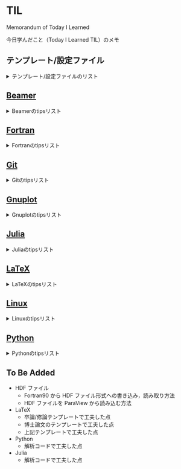 # TIL

Memorandum of Today I Learned

今日学んだこと（Today I Learned TIL）のメモ

## テンプレート/設定ファイル

<details>
<summary>テンプレート/設定ファイルのリスト</summary>

Gist で管理している各種設定ファイルやテンプレートのリンクをまとめる．

- [LaTeX template](https://gist.github.com/ryo-ARAKI/9aa9ce4f0fab42a758e1370ad1eb4487)
  - LaTeX のテンプレート
  - [latex_template.tex](https://gist.github.com/ryo-ARAKI/9aa9ce4f0fab42a758e1370ad1eb4487#file-latex_template-tex) ：和文のテンプレート
  - [beamer_template.tex](https://gist.github.com/ryo-ARAKI/9aa9ce4f0fab42a758e1370ad1eb4487#file-beamer_template-tex) ：スライドのテンプレート
  - [beamer_template_poster.tex](https://gist.github.com/ryo-ARAKI/9aa9ce4f0fab42a758e1370ad1eb4487#file-beamer_template_poster-tex) ：ポスターのテンプレート
  - [beamer_template_flash_talk.tex](https://gist.github.com/ryo-ARAKI/9aa9ce4f0fab42a758e1370ad1eb4487#file-beamer_template_flash_talk-tex) ：フラッシュトークのテンプレート
  - [hypersetup.tex](https://gist.github.com/ryo-ARAKI/9aa9ce4f0fab42a758e1370ad1eb4487#file-hypersetup-tex) ：`hyperref` パッケージの設定コマンド
  - [revtex_preamble.tex](https://gist.github.com/ryo-ARAKI/9aa9ce4f0fab42a758e1370ad1eb4487#file-revtex_preamble-tex) ：REVTeX のプリアンブルに追加するコマンド群
  - [standalone_figure.tex](https://gist.github.com/ryo-ARAKI/9aa9ce4f0fab42a758e1370ad1eb4487#file-standalone_figure-tex) ：TikZ を用いたスタンドアロン図のテンプレート
- [config.fish](https://gist.github.com/ryo-ARAKI/9d5e85d7be10863d515850b2ce2182e3)
  - [fish shell](https://fishshell.com/) の設定ファイル
- [LaTeX `.sty`](https://gist.github.com/ryo-ARAKI/c4f55e2c4c57a5997700160cc6ea55df)
  - LaTeX の設定ファイル
  - [mystyle.sty](https://gist.github.com/ryo-ARAKI/c4f55e2c4c57a5997700160cc6ea55df#file-mystyle-sty)
  - [mystyle_jpn.sty](https://gist.github.com/ryo-ARAKI/c4f55e2c4c57a5997700160cc6ea55df#file-mystyle_jpn-sty) ：和文用設定ファイル
  - [mystyle_beamer.sty](https://gist.github.com/ryo-ARAKI/c4f55e2c4c57a5997700160cc6ea55df#file-mystyle_beamer-sty) ：Beamer 用設定ファイル
  - [mystyle_beamer_jpn.sty](https://gist.github.com/ryo-ARAKI/c4f55e2c4c57a5997700160cc6ea55df#file-mystyle_beamer_jpn-sty) ：和文 Beamer 用設定ファイル
- [.screenrc](https://gist.github.com/ryo-ARAKI/07923755368e1f4ee0f67778a1cf2bca)
  - ターミナルエミュレーションソフトである screen の設定ファイル
- [starship.toml](https://gist.github.com/ryo-ARAKI/48a11585299f9032fa4bda60c9bba593)
  - ターミナルのプロンプトを装飾してくれる [Starship](https://starship.rs/) の設定ファイル
- [config](https://gist.github.com/ryo-ARAKI/f4031daf4d4c388838b123705aee8893)
  - ターミナルエミュレータである [Terminator](https://gnome-terminator.org/) の設定ファイル
- [.vimrc](https://gist.github.com/ryo-ARAKI/a9e64763c1f7d6eb1e210cb13388fd43)
  - vim の設定ファイル
- [.xbindkeysrc](https://gist.github.com/ryo-ARAKI/b17adac7419087a8ae821ebd1b30cd81)
  - 多ボタンマウスの Linux 用設定ファイル
  - Logitech MX Master 2S

</details>

## [Beamer](https://github.com/ryo-ARAKI/TIL/tree/master/beamer)

<details>
<summary>Beamerのtipsリスト</summary>

- [animation_itemize.md](https://github.com/ryo-ARAKI/TIL/blob/master/beamer/animation_itemize.md)
  - `itemize` 環境にアニメーションをつける
- [animation_on_handout.md](https://github.com/ryo-ARAKI/TIL/blob/master/beamer/animation_on_handout.md)
  - アニメーションを handout に反映する
- [customise_toc.md](https://github.com/ryo-ARAKI/TIL/blob/master/beamer/customise_toc.md)
  - 目次の表示を制御する
- [temporarily_different_bullet_for_itemize.md](https://github.com/ryo-ARAKI/TIL/blob/master/beamer/temporarily_different_bullet_for_itemize.md)
  - `itemize` 環境中で一部だけ異なる bullet を使う

</details>

## [Fortran](https://github.com/ryo-ARAKI/TIL/tree/master/fortran)

<details>
<summary>Fortranのtipsリスト</summary>

- [f2py.f90](https://github.com/ryo-ARAKI/TIL/blob/master/fortran/f2py.f90)と[f2py.py](https://github.com/ryo-ARAKI/TIL/blob/master/fortran/f2py.py)
  - Fortran と Python を連携する F2PY のサンプルプログラム
- [ifdef.f90](https://github.com/ryo-ARAKI/TIL/blob/master/fortran/ifdef.f90)
  - `#ifdef` フラグのサンプルプログラム

</details>

## [Git](https://github.com/ryo-ARAKI/TIL/tree/master/git)

<details>
<summary>Gitのtipsリスト</summary>

- [extract_subdirectory_as_new_repository.md](https://github.com/ryo-ARAKI/TIL/blob/master/git/extract_subdirectory_as_new_repository.md)
  - ある Git リポジトリ中のサブディレクトリを新しいリポジトリとして切り出す
- [rename_remote_branch.md](https://github.com/ryo-ARAKI/TIL/blob/master/git/rename_remote_branch.md)
  - Remote branch の名前を変える

</details>

## [Gnuplot](https://github.com/ryo-ARAKI/TIL/tree/master/gnuplot)

<details>
<summary>Gnuplotのtipsリスト</summary>

- [decimate_data.md](https://github.com/ryo-ARAKI/TIL/blob/master/gnuplot/decimate_data.md)
  - データを間引いて描画する
- [do_not_plot_0_data.md](https://github.com/ryo-ARAKI/TIL/blob/master/gnuplot/do_not_plot_0_data.md)
  - y=0 を描画しない
- [install_without_sudo.md](https://github.com/ryo-ARAKI/TIL/blob/master/gnuplot/install_without_sudo.md)
  - サーバに sudo 権限無しで gnuplot ver5.2.8 をインストールする
- [keep_plot_generated_by_gp_script.md](https://github.com/ryo-ARAKI/TIL/blob/master/gnuplot/keep_plot_generated_by_gp_script.md)
  - `.gp` スクリプトで描画したグラフを表示し続ける
- [plot_sum_of_multiple_columns.md](https://github.com/ryo-ARAKI/TIL/blob/master/gnuplot/plot_sum_of_multiple_columns.md)
  - 複数の列データの和を描画する
- [print_key_in_front.md](https://github.com/ryo-ARAKI/TIL/blob/master/gnuplot/print_key_in_front.md)
  - 凡例を前面に出力する
- [set_plot_range.md](https://github.com/ryo-ARAKI/TIL/blob/master/gnuplot/set_plot_range.md)
  - データの描画範囲を指定する

</details>

## [Julia](https://github.com/ryo-ARAKI/TIL/tree/master/julia)

<details>
<summary>Juliaのtipsリスト</summary>

- [Unitful.jl](https://github.com/ryo-ARAKI/TIL/blob/master/julia/Unitful.jl)
  - `Unitful` パッケージを使った単位つき数値の計算のサンプルプログラム
- [package_list_for_physics_simulation.md](https://github.com/ryo-ARAKI/TIL/blob/master/julia/package_list_for_physics_simulation.md)
  - 物理シミュレーション/数値計算に役立つ Julia のパッケージリスト

</details>

## [LaTeX](https://github.com/ryo-ARAKI/TIL/tree/master/latex)

<details>
<summary>LaTeXのtipsリスト</summary>

- [align_text_inside_itemize.md](https://github.com/ryo-ARAKI/TIL/blob/master/latex/align_text_inside_itemize.md)
  - `itemize` 環境内でテキストを揃える
- [biblatex_suppress_issue_inside_parthensis.md](https://github.com/ryo-ARAKI/TIL/blob/master/latex/biblatex_suppress_issue_inside_parthensis.md)
  - BibLaTeX で出版年の括弧に `issue` の情報が入ってしまうのを抑制する
- [bib_arXiv.md](https://github.com/ryo-ARAKI/TIL/blob/master/latex/bib_arXiv.md)
  - `.bib` ファイルでの arXiv の論文のフォーマット
- [breakline_inside_underbrace.md](https://github.com/ryo-ARAKI/TIL/blob/master/latex/breakline_inside_underbrace.md)
  - `underbrace` 環境中で改行する
- [breakline_inside_underline.md](https://github.com/ryo-ARAKI/TIL/blob/master/latex/breakline_inside_underline.md)
  - `\underline` 環境中で改行する
- [breakline_long_aligned_equations.md](https://github.com/ryo-ARAKI/TIL/blob/master/latex/breakline_long_aligned_equations.md)
  - `aligned` 環境下で長い方程式を改行する
- [bib_check_lacking_field.md](https://github.com/ryo-ARAKI/TIL/blob/master/latex/bib_check_lacking_field.md)
  - `.bib` ファイルの必須フィールドの抜けを確認する
- [draw_holizontal_line_for_document_width.md](https://github.com/ryo-ARAKI/TIL/blob/master/latex/draw_holizontal_line_for_document_width.md)
  - 文章幅と同じ長さの横線を引く
- [dummy_contents.md](https://github.com/ryo-ARAKI/TIL/blob/master/latex/dummy_contents.md)
  - ダミー文章や図を挿入する
- [fix_underbrace.md](https://github.com/ryo-ARAKI/TIL/blob/master/latex/fix_underbrace.md)
  - `\underbrace` の表示がおかしい
- [latexdiff-vc.md](https://github.com/ryo-ARAKI/TIL/blob/master/latex/latexdiff-vc.md)
  - LaTeXdiff と git を連携する
- [refer_equations_with_eqref.md](https://github.com/ryo-ARAKI/TIL/blob/master/latex/refer_equations_with_eqref.md)
  - `\eqref` で数式を参照する
- [single_number_for_multi_line_equations.md](https://github.com/ryo-ARAKI/TIL/blob/master/latex/single_number_for_multi_line_equations.md)
  - `empheq` 環境下で数式番号をまとめる
- [siunitx.md](https://github.com/ryo-ARAKI/TIL/blob/master/latex/siunitx.md)
  - siunitx を使った単位付き数値を math 環境で使う際の最適解
- [submit_to_APS_with_biblatex.md](https://github.com/ryo-ARAKI/TIL/blob/master/latex/submit_to_APS_with_biblatex.md)
  - REVTeX + BibLaTeX で参考文献を管理している論文を APS に投稿する
- [submit_to_arXiv_with_jfm.md](https://github.com/ryo-ARAKI/TIL/blob/master/latex/submit_to_arXiv_with_jfm.md)
  - `jfm.cls` を使って arXiv にプレプリントを投稿する際の注意点
- [super_sub_script_in_text.md](https://github.com/ryo-ARAKI/TIL/blob/master/latex/super_sub_script_in_text.md)
  - Math モード以外で上付き（下付き）文字を使う
- [suppress_number_overflow.md](https://github.com/ryo-ARAKI/TIL/blob/master/latex/suppress_number_overflow.md)
  - footnote 番号（アルファベット）や `\subfloat` の図番号のオーバーフローを抑制する
- [texlive_clean_install.md](https://github.com/ryo-ARAKI/TIL/blob/master/latex/texlive_clean_install.md)
  - TeXLive をクリーンインストールする手順
- [tikz_tutorial.md](https://github.com/ryo-ARAKI/TIL/blob/master/latex/tikz_tutorial.md)
  - TikZ の備忘録
- [transpose_symbol.md](https://github.com/ryo-ARAKI/TIL/blob/master/latex/transpose_symbol.md)
  - 行列，ベクトルの転置（transpose）をどう表記するか？

</details>

## [Linux](https://github.com/ryo-ARAKI/TIL/tree/master/linux)

<details>
<summary>Linuxのtipsリスト</summary>

- [command_cheatsheet.md](https://github.com/ryo-ARAKI/TIL/blob/master/linux/command_cheatsheet.md)
  - Linux の（やや複雑な）コマンドチートシート
- [fish_add_remove_path.md](https://github.com/ryo-ARAKI/TIL/blob/master/linux/fish_add_remove_path.md)
  - fish shell における永続的な `PATH` の追加/削除
- [shell_interactive.md](https://github.com/ryo-ARAKI/TIL/blob/master/linux/shell_interactive.md)
  - シェルスクリプトにおける Yes/No の選択に応じた対話的実行
- [shell_iteration.md](https://github.com/ryo-ARAKI/TIL/blob/master/linux/shell_iteration.md)
  - シェルスクリプトにおける複数のファイルに対する繰り返し処理

</details>

## [Python](https://github.com/ryo-ARAKI/TIL/tree/master/python)

<details>
<summary>Pythonのtipsリスト</summary>

- [lineplot_with_arrow_annotation.py](https://github.com/ryo-ARAKI/TIL/blob/master/python/lineplot_with_arrow_annotation.py)
  - Matplotlib の `plt.plot` に矢印のアノーテーションをつけるサンプルプログラム
- [maintain_same_margin_for_different_label.md](https://github.com/ryo-ARAKI/TIL/blob/master/python/maintain_same_margin_for_different_label.md)
  - 異なる軸ラベルに対して同一のプロット領域を確保する
- [matplotlib_bool_mask.py](https://github.com/ryo-ARAKI/TIL/blob/master/python/matplotlib_bool_mask.py)
  - Matplotlib の `plot` で，boolean array を用いてグラフの一部だけを強調するサンプルプログラム
- [matplotlib_latex.py](https://github.com/ryo-ARAKI/TIL/blob/master/python/matplotlib_latex.py)
  - Matplotlib で LaTeX 書式を使うサンプルプログラム
- [matplotlib_share_x_axis.py](https://github.com/ryo-ARAKI/TIL/blob/master/python/matplotlib_share_x_axis.py)
  - Matplotlib で異なるスケールのデータを$x$軸を共有してプロットするサンプルプログラム
- [matplotlib_ticks_position.py](https://github.com/ryo-ARAKI/TIL/blob/master/python/matplotlib_ticks_position.py)
  - Matplotlib で軸の `ticks` 位置を調整するサンプルプログラム
- [quick_scatter_plot_with_raster.md](https://github.com/ryo-ARAKI/TIL/blob/master/python/quick_scatter_plot_with_raster.md)
  - Scatter プロットの scatter 部分のみをラスタライズして高速化する
- [stdout_numerical_sequence_with_white_space.md](https://github.com/ryo-ARAKI/TIL/blob/master/python/stdout_numerical_sequence_with_white_space.md)
  - 数列を空白区切りで出力する

</details>

## To Be Added

- HDF ファイル
  - Fortran90 から HDF ファイル形式への書き込み，読み取り方法
  - HDF ファイルを ParaView から読み込む方法
- LaTeX
  - 卒論/修論テンプレートで工夫した点
  - 博士論文のテンプレートで工夫した点
  - 上記テンプレートで工夫した点
- Python
  - 解析コードで工夫した点
- Julia
  - 解析コードで工夫した点
